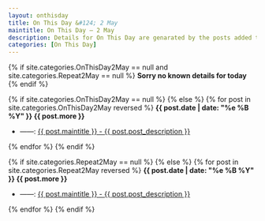 ```yaml
---
layout: onthisday
title: On This Day &#124; 2 May
maintitle: On This Day — 2 May
description: Details for On This Day are genarated by the posts added to the website so the content is subject to changes/updates over time.
categories: [On This Day]
---
```


{% if site.categories.OnThisDay2May == null and site.categories.Repeat2May == null %}
<strong>Sorry no known details for today</strong>
{% endif %}

{% if site.categories.OnThisDay2May == null %}
{% else %}
{% for post in site.categories.OnThisDay2May reversed %}
<strong>{{ post.date | date: "%e %B %Y" }} {{ post.more }}</strong>
<ul>
<li> ——: <a href="{{ post.url }}">{{ post.maintitle }} - {{ post.post_description }}</a></li>
</ul>
{% endfor %}
{% endif %}

{% if site.categories.Repeat2May == null %}
{% else %}
{% for post in site.categories.Repeat2May reversed %}
<strong>{{ post.date | date: "%e %B %Y" }} {{ post.more }}</strong>
<ul>
<li> ——: <a href="{{ post.url }}">{{ post.maintitle }} - {{ post.post_description }}</a></li>
</ul>
{% endfor %}
{% endif %}
